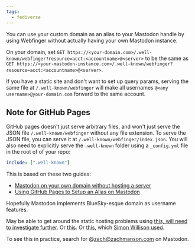 ```yaml
---
tags:
  - fediverse
---
```

You can use your custom domain as an alias to your Mastodon handle by using Webfinger without actually having your own Mastodon instance.

On your domain, set `GET https://<your-domain.com>/.well-known/webfinger?resource=acct:<accountname>@<server>` to be the same as `GET https://<your-mastodon-instance.com>/.well-known/webfinger?resource=acct:<accountname>@<server>`.

If you have a static site and don't want to set up query params, serving the same file at `/.well-known/webfinger` will make all usernames `@<any username>@your-domain.com` forward to the same account.

## Note for GitHub Pages

GitHub pages doesn't just serve arbitrary files, and won't just serve the JSON file `/.well-known/webfinger` without any file extension.  To serve the JSON file, you can serve it at `/.well-known/webfinger/index.json`.  You will also need to explicitly serve the `.well-known` folder using a `_config.yml` file in the root of of your repo:

```yaml
include: [".well-known"]
```

This is based on these two guides:

- [Mastodon on your own domain without hosting a server](https://blog.maartenballiauw.be/post/2022/11/05/mastodon-own-donain-without-hosting-server.html)
- [Using GitHub Pages to Setup an Alias on Mastodon](https://blog.netnerds.net/2022/11/alias-mastodon-github-pages/)

Hopefully Mastodon implements BlueSky-esque domain as username features.

May be able to get around the static hosting problems using [this, will need to investigate further](https://github.com/mastodon/mastodon/issues/2668#issuecomment-1342518861).  Or [this](https://gist.github.com/aaronpk/5846789).  Or [this](https://aeracode.org/2022/11/01/fediverse-custom-domains/), which [Simon Willison used](https://til.simonwillison.net/mastodon/custom-domain-mastodon).

To see this in practice, search for @zach@zachmanson.com on Mastodon.